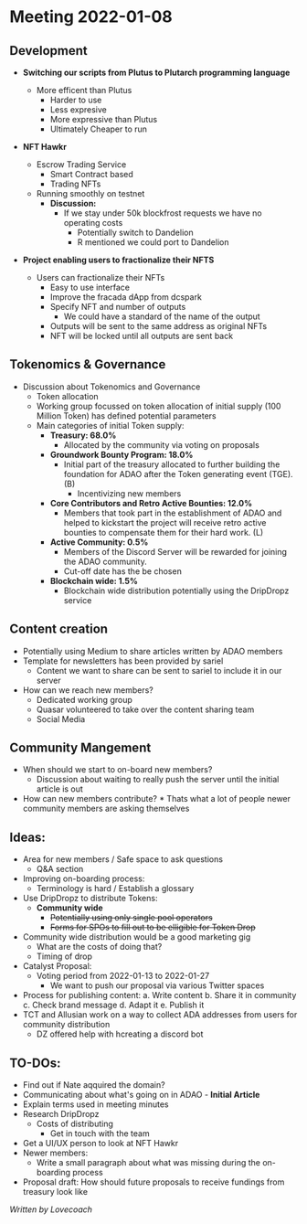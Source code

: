 # Meeting 2022-01-08

## Development 
 
* **Switching our scripts from Plutus to Plutarch programming language**
  * More efficent than Plutus
	* Harder to use
	* Less expresive
	* More expressive than Plutus 
	* Ultimately Cheaper to run
	
* **NFT Hawkr**
  * Escrow Trading Service 
	* Smart Contract based
	* Trading NFTs
  * Running smoothly on testnet
	* **Discussion:**
	  *  If we stay under 50k blockfrost requests we have no operating costs
		  * Potentially switch to Dandelion
		  * R mentioned we could port to Dandelion
		
* **Project enabling users to fractionalize their NFTS**
  * Users can fractionalize their NFTs
	* Easy to use interface
	* Improve the fracada dApp from dcspark
	* Specify NFT and number of outputs 
		* We could have a standard of the name of the output
	* Outputs will be sent to the same address as original NFTs
	* NFT will be locked until all outputs are sent back
	
 ## Tokenomics & Governance
 
 * Discussion about Tokenomics and Governance
	* Token allocation
	* Working group focussed on token allocation of initial supply (100 Million Token) has defined potential parameters
	* Main categories of initial Token supply:
		* **Treasury: 68.0%**
		  * Allocated by the community via voting on proposals 
		* **Groundwork Bounty Program: 18.0%**
		  * Initial part of the treasury allocated to further building the foundation for ADAO after the Token generating event (TGE). (B)
			* Incentivizing new members
		* **Core Contributors and Retro Active Bounties: 12.0%**
		  * Members that took part in the establishment of ADAO and helped to kickstart the project will receive retro active bounties to compensate them for their hard work. (L) 
		* **Active Community: 0.5%**
		  * Members of the Discord Server will be rewarded for joining the ADAO community.
		  * Cut-off date has the be chosen
		* **Blockchain wide: 1.5%**
		  * Blockchain wide distribution potentially using the DripDropz service 

## Content creation 
	
* Potentially using Medium to share articles written by ADAO members
* Template for newsletters has been provided by sariel
  * Content we want to share can be sent to sariel to include it in our server
* How can we reach new members?
  * Dedicated working group 
  * Quasar volunteered to take over the content sharing team
  * Social Media
	

## Community Mangement
* When should we start to on-board new members?
  * Discussion about waiting to really push the server until the initial article is out
* How can new members contribute?
		* Thats what a lot of people newer community members are asking themselves
	
## Ideas:
* Area for new members / Safe space to ask questions
  * Q&A section
* Improving on-boarding process:
  * Terminology is hard / Establish a glossary
* Use DripDropz to distribute Tokens:
  * **Community wide**
	* ~~Potentially using only single pool operators~~
	* ~~Forms for SPOs to fill out to be elligible for Token Drop~~
* Community wide distribution would be a good marketing gig
  *  What are the costs of doing that?
	* Timing of drop
* Catalyst Proposal:
  * Voting period from 2022-01-13 to 2022-01-27
	* We want to push our proposal via various Twitter spaces
* Process for publishing content:
  a. Write content
	b. Share it in community
	c. Check brand message
	d. Adapt it
	e. Publish it
* TCT and Allusian work on a way to collect ADA addresses from users for community distribution
  *  DZ offered help with hcreating a discord bot
			

## TO-DOs:

* Find out if Nate aqquired the domain?
* Communicating about what's going on in  ADAO - **Initial Article**
* Explain terms used in meeting minutes
* Research DripDropz
  * Costs of distributing
	* Get in touch with the team
* Get a UI/UX person to look at NFT Hawkr 
* Newer members:
  * Write a small paragraph about what was missing during the on-boarding process
* Proposal draft: How should future proposals to receive fundings from treasury look like

_Written by Lovecoach_
